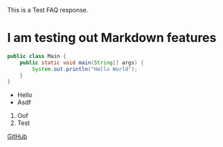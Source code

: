 This is a Test FAQ response.

# I am testing out Markdown features

```java
public class Main {
    public static void main(String[] args) {
        System.out.println("Hello World");
    }
}
```

- Hello
- Asdf

1. Oof
2. Test

[GitHub](https://github.com/Erdragh)